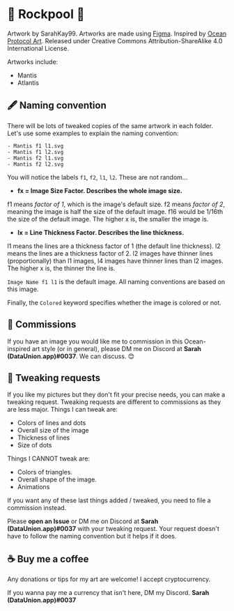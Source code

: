 # 🎨 Rockpool 🎨
Artwork by SarahKay99. Artworks are made using [Figma](https://www.figma.com/). Inspired by [Ocean Protocol Art](https://oceanprotocol.com/art). Released under Creative Commons Attribution-ShareAlike 4.0 International License.

Artworks include:

- Mantis
- Atlantis

## 🖋️ Naming convention
There will be lots of tweaked copies of the same artwork in each folder. Let's use some examples to explain the naming convention:

```
- Mantis f1 l1.svg
- Mantis f1 l2.svg
- Mantis f2 l1.svg
- Mantis f2 l2.svg
```

You will notice the labels `f1`, `f2`, `l1`, `l2`. These are not random...

- **fx = Image Size Factor. Describes the whole image size.**

f1 means *factor of 1*, which is the image's default size. f2 means *factor of 2*, meaning the image is half the size of the default image. f16 would be 1/16th the size of the default image. The higher x is, the smaller the image is.


- **lx = Line Thickness Factor. Describes the line thickness.**

l1 means the lines are a thickness factor of 1 (the default line thickness). l2 means the lines are a thickness factor of 2. l2 images have thinner lines (proportionally) than l1 images, l4 images have thinner lines than l2 images. The higher x is, the thinner the line is.

`Image Name f1 l1` is the default image. All naming conventions are based on this image.


Finally, the `Colored` keyword specifies whether the image is colored or not. 

## 🍦 Commissions

If you have an image you would like me to commission in this Ocean-inspired art style (or in general), please DM me on Discord at **Sarah (DataUnion.app)#0037**. We can discuss. 😊

## 🧜 Tweaking requests 

If you like my pictures but they don't fit your precise needs, you can make a tweaking request. Tweaking requests are different to commissions as they are less major. Things I can tweak are:

- Colors of lines and dots
- Overall size of the image
- Thickness of lines 
- Size of dots

Things I CANNOT tweak are:

- Colors of triangles.
- Overall shape of the image.
- Animations

If you want any of these last things added / tweaked, you need to file a commission instead.

Please **open an Issue** or DM me on Discord at **Sarah (DataUnion.app)#0037** with your tweaking request. Your request doesn't have to follow the naming convention but it helps if it does.

## ☕ Buy me a coffee 
Any donations or tips for my art are welcome! I accept cryptocurrency.



If you wanna pay me a currency that isn't here, DM my Discord. **Sarah (DataUnion.app)#0037**
